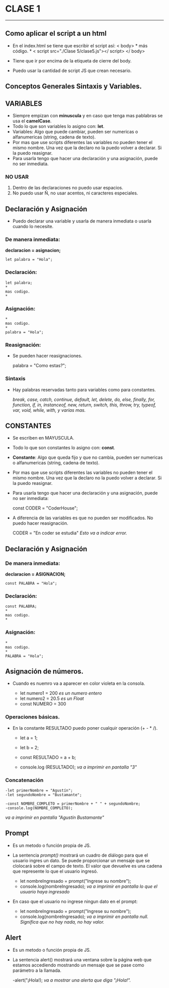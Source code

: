 # CLASE 1
---


## Como aplicar el script a un html
- En el index.html se tiene que escribir el script así:
    < body>
        *
        más código.
        *
        < script src="./Clase 5/clase5.js"></ script>
    </ body>

- Tiene que ir por encima de la etiqueta de cierre del body.
- Puedo usar la cantidad de script JS que crean necesario.
## Conceptos Generales Sintaxis y Variables.

## VARIABLES
- Siempre empizan con __minuscula__ y en caso que tenga mas pablabras se usa el __camelCase__. 
- Todo lo que son variables lo asigno con: __let__.
- Variables: Algo que puede cambiar, pueden ser numericas o alfanumericas (string, cadena de texto).
- Por mas que use scripts diferentes las variables no pueden tener el mismo nombre. Una vez que la declaro no la puedo volver a declarar. Si la puedo reasignar.
- Para usarla tengo que hacer una declaración y una asignación, puede no ser inmediata.

### NO USAR
1. Dentro de las declaraciones no puedo usar espacios.
2. No puedo usar Ñ, no usar acentos, ni caracteres especiales.

## Declaración y Asignación

- Puedo declarar una variable y usarla de manera inmediata o usarla cuando lo necesite.

### De manera inmediata:

__declaracion = asignacion;__

    let palabra = "Hola";

### Declaración:

    let palabra;
    *
    mas codigo.
    *

### Asignación:

    *
    mas codigo.
    *
    palabra = "Hola";

### Reasignación:

- Se pueden hacer reasignaciones. 

    palabra = "Como estas?";

### Sintaxis
- Hay palabras reservadas tanto para variables como para constantes.

    _break, case, catch, continue, default, let, delete, do, else, finally, for, function, if, in, instanceof, new, return, switch, this, throw, try, typeof, var, void, while, with, y varias mas._

## CONSTANTES

- Se escriben en MAYUSCULA.
- Todo lo que son constantes lo asigno con: __const__.
- __Constante__: Algo que queda fijo y que no cambia, pueden ser numericas o alfanumericas (string, cadena de texto).
- Por mas que use scripts diferentes las variables no pueden tener el mismo nombre. Una vez que la declaro no la puedo volver a declarar. Si la puedo reasignar.
- Para usarla tengo que hacer una declaración y una asignación, puede no ser inmediata:

    const CODER = "CoderHouse";

- A diferencia de las variables es que no pueden ser modificados. No puedo hacer reasignación.

    CODER = "En coder se estudia"
    _Esto va a indicar error._

## Declaración y Asignación

### De manera inmediata:

__declaracion = ASIGNACION;__

    const PALABRA = "Hola";

### Declaración:

    const PALABRA;
    *
    mas codigo.
    *

### Asignación:

    *
    mas codigo.
    *
    PALABRA = "Hola";


## Asignación de números.

- Cuando es nuemro va a aparecer en color violeta en la consola.

    - let numero1 = 200 _es un numero entero_
    - let numero2 = 20.5 _es un Float_
    - const NUMERO = 300

### Operaciones básicas.

- En la constante RESULTADO puedo poner cualquir operación (+ - * /).

    - let a = 1;
    - let b = 2;

    - const RESULTADO = a + b;
    - console.log (RESULTADO); 
_va a imprimir en pantalla "3"_

### Concatenación

    -let primerNombre = "Agustín";
    -let segundoNombre = "Bustamante";

    -const NOMBRE_COMPLETO = primerNombre + " " + segundoNombre;
    -console.log(NOMBRE_COMPLETO);
_va a imprimir en pantalla "Agustín Bustamante"_


## Prompt
- Es un metodo o función propia de JS.
- La sentencia _prompt()_ mostrará un cuadro de diálogo para que el usuario ingres un dato. Se puede proporcionar un mensaje que se clolocará sobre el campo de texto. El valor que devuelve es una cadena que represente lo que el usuario ingresó.

    - let nombreIngresado = prompt("Ingrese su nombre");
    - console.log(nombreIngresado); _va a imprimir en pantalla lo que el usuario haya ingresado_


- En caso que el usuario no ingrese ningun dato en el prompt:

    - let nombreIngresado = prompt("Ingrese su nombre");
    - console.log(nombreIngresado); _va a imprimir en pantalla null. Significa que no hay nada, no hay valor._

## Alert
- Es un metodo o función propia de JS.
- La sentencia alert() mostrará una ventana sobre la página web que estamos accediendo mostrando un mensaje que se pase como parámetro a la llamada.

    -alert("¡Hola!);
    _va a mostrar una alerta que diga "¡Hola!"._

